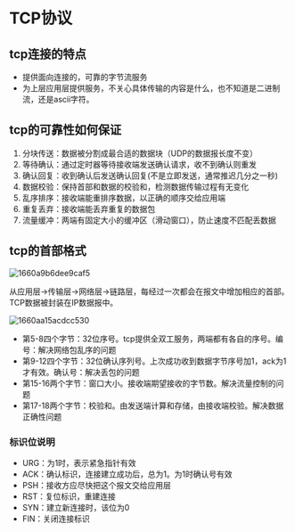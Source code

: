 # TCP协议

## tcp连接的特点

- 提供面向连接的，可靠的字节流服务
- 为上层应用层提供服务，不关心具体传输的内容是什么，也不知道是二进制流，还是ascii字符。

## tcp的可靠性如何保证

1. 分块传送：数据被分割成最合适的数据块（UDP的数据报长度不变）
2. 等待确认：通过定时器等待接收端发送确认请求，收不到确认则重发
3. 确认回复：收到确认后发送确认回复(不是立即发送，通常推迟几分之一秒)
4. 数据校验：保持首部和数据的校验和，检测数据传输过程有无变化
5. 乱序排序：接收端能重排序数据，以正确的顺序交给应用端
6. 重复丢弃：接收端能丢弃重复的数据包
7. 流量缓冲：两端有固定大小的缓冲区（滑动窗口），防止速度不匹配丢数据

## tcp的首部格式

![1660a9b6dee9caf5](https://zhuduanlei-1256381138.cos.ap-guangzhou.myqcloud.com/uPic/1660a9b6dee9caf5.jpg)

从应用层->传输层->网络层->链路层，每经过一次都会在报文中增加相应的首部。TCP数据被封装在IP数据报中。

![1660aa15acdcc530](https://zhuduanlei-1256381138.cos.ap-guangzhou.myqcloud.com/uPic/1660aa15acdcc530.jpg)

- 第5-8四个字节：32位序号。tcp提供全双工服务，两端都有各自的序号。编号：解决网络包乱序的问题
- 第9-12四个字节：32位确认序列号。上次成功收到数据字节序号加1，ack为1才有效。确认号：解决丢包的问题
- 第15-16两个字节：窗口大小。接收端期望接收的字节数。解决流量控制的问题
- 第17-18两个字节：校验和。由发送端计算和存储，由接收端校验。解决数据正确性问题

### 标识位说明

- URG：为1时，表示紧急指针有效
- ACK：确认标识，连接建立成功后，总为1。为1时确认号有效
- PSH：接收方应尽快把这个报文交给应用层
- RST：复位标识，重建连接
- SYN：建立新连接时，该位为0
- FIN：关闭连接标识
